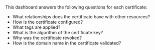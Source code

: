 This dashboard answers the following questions for each certificate:

- What relationships does the certificate have with other resources?
- How is the certificate configured?
- What tags are applied?
- What is the algorithm of the certificate key?
- Why was the certificate revoked?
- How is the domain name in the certificate validated?
